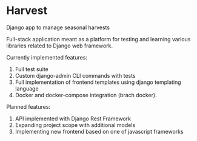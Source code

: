 # Harvest
Django app to manage seasonal harvests

Full-stack application meant as a platform for testing and learning various libraries related to Django web framework.

Currently implemented features:
1. Full test suite
2. Custom django-admin CLI commands with tests
3. Full implementation of frontend templates using django templating language
4. Docker and docker-compose integration (brach docker).

Planned features:
1. API implemented with Django Rest Framework
2. Expanding project scope with additional models
3. Implementing new frontend based on one of javascript frameworks
